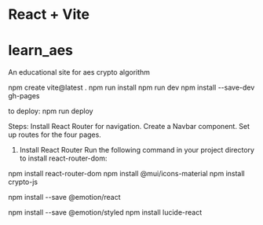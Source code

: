 # React + Vite

# learn_aes

An educational site for aes crypto algorithm

npm create vite@latest .
npm run install
npm run dev
npm install --save-dev gh-pages

to deploy:
npm run deploy

Steps:
Install React Router for navigation.
Create a Navbar component.
Set up routes for the four pages.

1. Install React Router
   Run the following command in your project directory to install react-router-dom:

npm install react-router-dom
npm install @mui/icons-material
npm install crypto-js

npm install --save @emotion/react

npm install --save @emotion/styled
npm install lucide-react